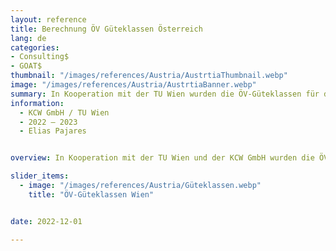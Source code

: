 ```yaml
---
layout: reference
title: Berechnung ÖV Güteklassen Österreich
lang: de
categories:
- Consulting$
- GOAT$
thumbnail: "/images/references/Austria/AustrtiaThumbnail.webp"
image: "/images/references/Austria/AustrtiaBanner.webp"
summary: In Kooperation mit der TU Wien wurden die ÖV-Güteklassen für das gesamte Land Österreich berechnet.
information:
  - KCW GmbH / TU Wien
  - 2022 – 2023 
  - Elias Pajares


overview: In Kooperation mit der TU Wien und der KCW GmbH wurden die ÖV-Güteklassen für das gesamte Land Österreich berechnet. Die von uns gelieferten Analysen dienen als Grundlage, um darzustellen welche ÖV-Güte durch Kommunen und welche durch Länder beziehungsweise den Bund bereitgestellt wird. So wurden unter Berücksichtung verschiedener Szenarien die Stationskategorisierung berechnet und im Folgenden durch die TU Wien netzfeine Reisezeitisochronen berechnet. Die Ergebnisse wurden anschließend mit Bevölkerungsdaten verschnitten und auf Gemeindeebene dargestellt. 

slider_items:
  - image: "/images/references/Austria/Güteklassen.webp"
    title: "ÖV-Güteklassen Wien"


date: 2022-12-01

---
```



